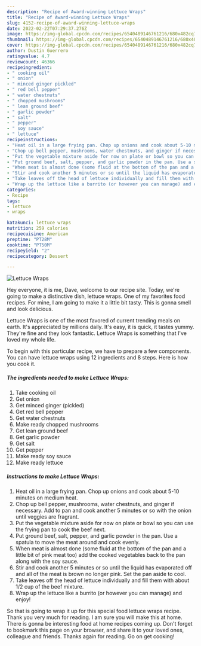 ```yaml
---
description: "Recipe of Award-winning Lettuce Wraps"
title: "Recipe of Award-winning Lettuce Wraps"
slug: 4152-recipe-of-award-winning-lettuce-wraps
date: 2022-02-22T07:29:37.276Z
image: https://img-global.cpcdn.com/recipes/6540489146761216/680x482cq70/lettuce-wraps-recipe-main-photo.jpg
thumbnail: https://img-global.cpcdn.com/recipes/6540489146761216/680x482cq70/lettuce-wraps-recipe-main-photo.jpg
cover: https://img-global.cpcdn.com/recipes/6540489146761216/680x482cq70/lettuce-wraps-recipe-main-photo.jpg
author: Dustin Guerrero
ratingvalue: 4.7
reviewcount: 46366
recipeingredient:
- " cooking oil"
- " onion"
- " minced ginger pickled"
- " red bell pepper"
- " water chestnuts"
- " chopped mushrooms"
- " lean ground beef"
- " garlic powder"
- " salt"
- " pepper"
- " soy sauce"
- " lettuce"
recipeinstructions:
- "Heat oil in a large frying pan. Chop up onions and cook about 5-10 minutes on medium heat."
- "Chop up bell pepper, mushrooms, water chestnuts, and ginger if necessary. Add to pan and cook another 5 minutes or so with the onion until veggies are fragrant."
- "Put the vegetable mixture aside for now on plate or bowl so you can use the frying pan to cook the beef next."
- "Put ground beef, salt, pepper, and garlic powder in the pan. Use a spatula to move the meat around and cook evenly."
- "When meat is almost done (some fluid at the bottom of the pan and a little bit of pink meat too) add the cooked vegetables back to the pan along with the soy sauce."
- "Stir and cook another 5 minutes or so until the liquid has evaporated off and all of the meat is brown no longer pink. Set the pan aside to cool."
- "Take leaves off the head of lettuce individually and fill them with about 1/2 cup of the beef mixture."
- "Wrap up the lettuce like a burrito (or however you can manage) and enjoy!"
categories:
- Recipe
tags:
- lettuce
- wraps

katakunci: lettuce wraps 
nutrition: 259 calories
recipecuisine: American
preptime: "PT28M"
cooktime: "PT50M"
recipeyield: "2"
recipecategory: Dessert

---
```



![Lettuce Wraps](https://img-global.cpcdn.com/recipes/6540489146761216/680x482cq70/lettuce-wraps-recipe-main-photo.jpg)

Hey everyone, it is me, Dave, welcome to our recipe site. Today, we're going to make a distinctive dish, lettuce wraps. One of my favorites food recipes. For mine, I am going to make it a little bit tasty. This is gonna smell and look delicious.



Lettuce Wraps is one of the most favored of current trending meals on earth. It's appreciated by millions daily. It's easy, it is quick, it tastes yummy. They're fine and they look fantastic. Lettuce Wraps is something that I've loved my whole life.


To begin with this particular recipe, we have to prepare a few components. You can have lettuce wraps using 12 ingredients and 8 steps. Here is how you cook it.

<!--inarticleads1-->

##### The ingredients needed to make Lettuce Wraps:

1. Take  cooking oil
1. Get  onion
1. Get  minced ginger (pickled)
1. Get  red bell pepper
1. Get  water chestnuts
1. Make ready  chopped mushrooms
1. Get  lean ground beef
1. Get  garlic powder
1. Get  salt
1. Get  pepper
1. Make ready  soy sauce
1. Make ready  lettuce




<!--inarticleads2-->

##### Instructions to make Lettuce Wraps:

1. Heat oil in a large frying pan. Chop up onions and cook about 5-10 minutes on medium heat.
1. Chop up bell pepper, mushrooms, water chestnuts, and ginger if necessary. Add to pan and cook another 5 minutes or so with the onion until veggies are fragrant.
1. Put the vegetable mixture aside for now on plate or bowl so you can use the frying pan to cook the beef next.
1. Put ground beef, salt, pepper, and garlic powder in the pan. Use a spatula to move the meat around and cook evenly.
1. When meat is almost done (some fluid at the bottom of the pan and a little bit of pink meat too) add the cooked vegetables back to the pan along with the soy sauce.
1. Stir and cook another 5 minutes or so until the liquid has evaporated off and all of the meat is brown no longer pink. Set the pan aside to cool.
1. Take leaves off the head of lettuce individually and fill them with about 1/2 cup of the beef mixture.
1. Wrap up the lettuce like a burrito (or however you can manage) and enjoy!




So that is going to wrap it up for this special food lettuce wraps recipe. Thank you very much for reading. I am sure you will make this at home. There is gonna be interesting food at home recipes coming up. Don't forget to bookmark this page on your browser, and share it to your loved ones, colleague and friends. Thanks again for reading. Go on get cooking!
